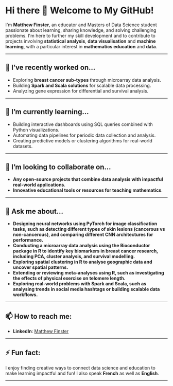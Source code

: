 # Hi there 👋 Welcome to My GitHub!

I'm **Matthew Finster**, an educator and Masters of Data Science student passionate about learning, sharing knowledge, and solving challenging problems. I'm here to further my skill development and to contribute to projects involving **statistical analysis**, **data visualisation** and **machine learning**, with a particular interest in **mathematics education** and **data**.

---

## 🔭 I’ve recently worked on...
- Exploring **breast cancer sub-types** through microarray data analysis.
- Building **Spark and Scala solutions** for scalable data processing.
- Analyzing gene expression for differential and survival analysis.

---

## 🌱 I’m currently learning...
- Building interactive dashboards using SQL queries combined with Python visualizations.
- Automating data pipelines for periodic data collection and analysis.
- Creating predictive models or clustering algorithms for real-world datasets.

---

## 👯 I’m looking to collaborate on...
- **Any open-source projects that combine data analysis with impactful real-world applications**.
- **Innovative educational tools or resources for teaching mathematics**.

---

## 💬 Ask me about...
- **Designing neural networks using PyTorch for image classification tasks, such as detecting different types of skin lesions (cancerous vs non-cancerous), and comparing different CNN architectures for performance.**  
- **Conducting a microarray data analysis using the Bioconductor package in R to identify key biomarkers in breast cancer research, including PCA, cluster analysis, and survival modelling.**  
- **Exploring spatial clustering in R to analyse geographic data and uncover spatial patterns.**  
- **Extending or reviewing meta-analyses using R, such as investigating the effects of physical exercise on telomere length.**  
- **Exploring real-world problems with Spark and Scala, such as analysing trends in social media hashtags or building scalable data workflows.**

---

## 📫 How to reach me:
- **LinkedIn**: [Matthew Finster](https://www.linkedin.com/in/matthewfinster/)

---

## ⚡ Fun fact:
I enjoy finding creative ways to connect data science and education to make learning impactful and fun! I also speak **French** as well as **English**.

---


<!--
**MatthewFinster/MatthewFinster** is a ✨ _special_ ✨ repository because its `README.md` (this file) appears on your GitHub profile.

Here are some ideas to get you started:

- 🔭 I’m currently working on ...
- 🌱 I’m currently learning ...
- 👯 I’m looking to collaborate on ...
- 🤔 I’m looking for help with ...
- 💬 Ask me about ...
- 📫 How to reach me: ...
- 😄 Pronouns: ...
- ⚡ Fun fact: ...
-->
